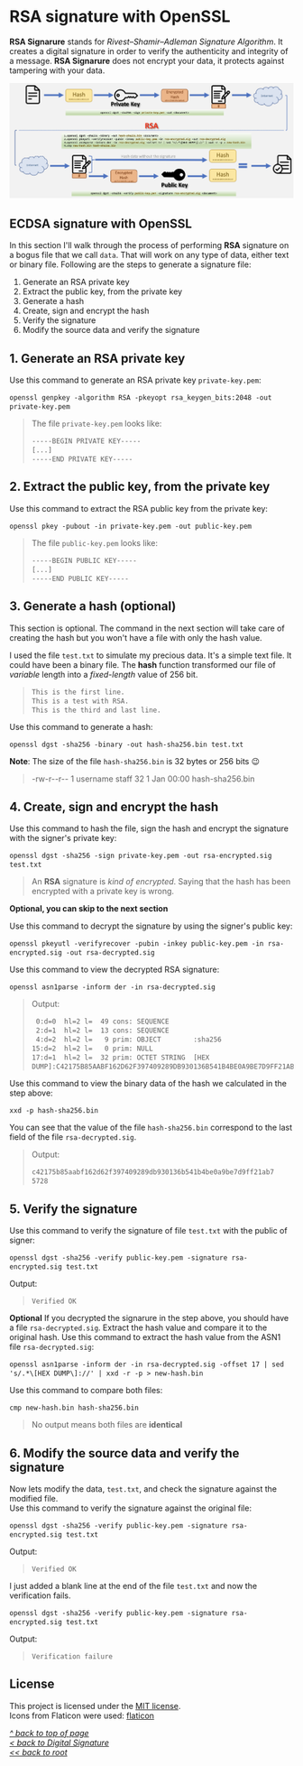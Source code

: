 # RSA signature with OpenSSL
**RSA Signarure** stands for *Rivest–Shamir–Adleman Signature Algorithm*. It creates a digital signature in order to verify the authenticity and integrity of a message. **RSA Signarure** does not encrypt your data, it protects against tampering with your data.  

![Alt text](/images/rsa-sig.jpg "RSA signature")
## ECDSA signature with OpenSSL
In this section I'll walk through the process of performing **RSA** signature on a bogus file that we call `data`. That will work on any type of data, either text or binary file. Following are the steps to generate a signature file:  
1. Generate an RSA private key
2. Extract the public key, from the private key
3. Generate a hash
4. Create, sign and encrypt the hash
5. Verify the signature
6. Modify the source data and verify the signature  
## 1. Generate an RSA private key
Use this command to generate an RSA private key `private-key.pem`:
```shell
openssl genpkey -algorithm RSA -pkeyopt rsa_keygen_bits:2048 -out private-key.pem
```
>The file `private-key.pem` looks like:
>```
>-----BEGIN PRIVATE KEY-----
> [...]
>-----END PRIVATE KEY-----
>```
## 2. Extract the public key, from the private key
Use this command to extract the RSA public key from the private key:
```shell
openssl pkey -pubout -in private-key.pem -out public-key.pem
```
>The file `public-key.pem` looks like:
>```
>-----BEGIN PUBLIC KEY-----
> [...]
>-----END PUBLIC KEY-----
>```
## 3. Generate a hash (optional)
This section is optional. The command in the next section will take care of creating the hash but you won't have a file with only the hash value.  

I used the file `test.txt` to simulate my precious data. It's a simple text file. It could have been a binary file. The **hash** function transformed our file of *variable* length into a *fixed-length* value of 256 bit.
>```
>This is the first line.
>This is a test with RSA.
>This is the third and last line.
>```
Use this command to generate a hash:
```shell
openssl dgst -sha256 -binary -out hash-sha256.bin test.txt
```
**Note**: The size of the file `hash-sha256.bin` is 32 bytes or 256 bits 😉
>-rw-r--r--  1 username  staff  32  1 Jan 00:00 hash-sha256.bin
## 4. Create, sign and encrypt the hash
Use this command to hash the file, sign the hash and encrypt the signature with the signer's private key:
```shell
openssl dgst -sha256 -sign private-key.pem -out rsa-encrypted.sig test.txt
```
>An **RSA** signature is *kind of encrypted*. Saying that the hash has been encrypted with a private key is wrong.

**Optional, you can skip to the next section**

Use this command to decrypt the signature by using the signer's public key:
```shell
openssl pkeyutl -verifyrecover -pubin -inkey public-key.pem -in rsa-encrypted.sig -out rsa-decrypted.sig
```
Use this command to view the decrypted RSA signature:
```shell
openssl asn1parse -inform der -in rsa-decrypted.sig
```
>Output:
>```
>  0:d=0  hl=2 l=  49 cons: SEQUENCE          
>  2:d=1  hl=2 l=  13 cons: SEQUENCE          
>  4:d=2  hl=2 l=   9 prim: OBJECT        :sha256
>15:d=2  hl=2 l=   0 prim: NULL              
>17:d=1  hl=2 l=  32 prim: OCTET STRING  [HEX DUMP]:C42175B85AABF162D62F397409289DB930136B541B4BE0A9BE7D9FF21AB75728
>```
Use this command to view the binary data of the hash we calculated in the step above:
```shell
xxd -p hash-sha256.bin
```
You can see that the value of the file `hash-sha256.bin` correspond to the last field of the file `rsa-decrypted.sig`.
>Output:
>```
>c42175b85aabf162d62f397409289db930136b541b4be0a9be7d9ff21ab7
>5728
>```
## 5. Verify the signature
Use this command to verify the signature of file `test.txt` with the public of signer:
```shell
openssl dgst -sha256 -verify public-key.pem -signature rsa-encrypted.sig test.txt
```
Output:
>```
>Verified OK
>```
**Optional**
If you decrypted the signarure in the step above, you should have a file `rsa-decrypted.sig`. Extract the hash value and compare it to the original hash.
Use this command to extract the hash value from the ASN1 file `rsa-decrypted.sig`:
```shell
openssl asn1parse -inform der -in rsa-decrypted.sig -offset 17 | sed 's/.*\[HEX DUMP\]://' | xxd -r -p > new-hash.bin
```
Use this command to compare both files:
```shell
cmp new-hash.bin hash-sha256.bin
```
>No output means both files are **identical**
## 6. Modify the source data and verify the signature
Now lets modify the data, `test.txt`, and check the signature against the modified file.  
Use this command to verify the signature against the original file:
```shell
openssl dgst -sha256 -verify public-key.pem -signature rsa-encrypted.sig test.txt
```
Output:
>```
>Verified OK
>```
I just added a blank line at the end of the file `test.txt` and now the verification fails.
```shell
openssl dgst -sha256 -verify public-key.pem -signature rsa-encrypted.sig test.txt
```
Output:
>```
>Verification failure
>```
## License
This project is licensed under the [MIT license](/LICENSE).  
Icons from Flaticon were used: [flaticon](https://www.flaticon.com/free-icons/document)

[_^ back to top of page_](#RSA-signature-with-OpenSSL)  
[_< back to Digital Signature_](README.md)  
[_<< back to root_](../../../)
